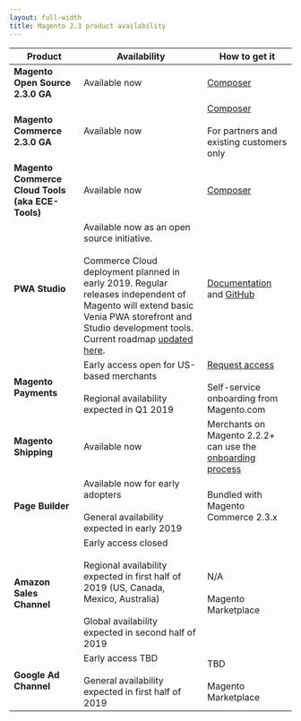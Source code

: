 ```yaml
---
layout: full-width
title: Magento 2.3 product availability
---
```


| Product                                          | Availability                                                                                                                                                                                                                                                                                                  | How to get it                                                                                                                 |
|--------------------------------------------------|---------------------------------------------------------------------------------------------------------------------------------------------------------------------------------------------------------------------------------------------------------------------------------------------------------------|-------------------------------------------------------------------------------------------------------------------------------|
| **Magento Open Source 2.3.0 GA**                 | Available now                                                                                                                                                                                                                                                                                                 | [Composer](https://devdocs.magento.com/guides/v2.3/install-gde/composer.html)                                                 |
| **Magento Commerce 2.3.0 GA**                    | Available now                                                                                                                                                                                                                                                                                                 | [Composer](https://devdocs.magento.com/guides/v2.3/install-gde/composer.html)<br><br>For partners and existing customers only |
| **Magento Commerce Cloud Tools (aka ECE-Tools)** | Available now                                                                                                                                                                                                                                                                                                 | [Composer](https://devdocs.magento.com/guides/v2.1/cloud/project/ece-tools-update.html)                                       |
| **PWA Studio**                                   | Available now as an open source initiative.<br><br>Commerce Cloud deployment planned in early 2019. Regular releases independent of Magento will extend basic Venia PWA storefront and Studio development tools. Current roadmap [updated here](https://github.com/magento-research/pwa-studio/wiki/Roadmap). | [Documentation](https://magento-research.github.io/pwa-studio/) and [GitHub](https://github.com/magento-research/pwa-studio)  |
| **Magento Payments**                             | Early access open for US-based merchants<br><br>Regional availability expected in Q1 2019                                                                                                                                                                                                                     | [Request access](mailto:payments@magento.com)<br><br>Self-service onboarding from Magento.com                                 |
| **Magento Shipping**                             | Available now                                                                                                                                                                                                                                                                                                 | Merchants on Magento 2.2.2+ can use the [onboarding process](https://account.magento.com/shipping/onboarding/start)           |
| **Page Builder**                                 | Available now for early adopters<br><br>General availability expected in early 2019                                                                                                                                                                                                                           | Bundled with Magento Commerce 2.3.x                                                                                           |
| **Amazon Sales Channel**                         | Early access closed<br><br>Regional availability expected in first half of 2019 (US, Canada, Mexico, Australia)<br><br>Global availability expected in second half of 2019                                                                                                                                    | N/A<br><br>Magento Marketplace                                                                                                |
| **Google Ad Channel**                            | Early access TBD<br><br>General availability expected in first half of 2019                                                                                                                                                                                                                                   | TBD<br><br>Magento Marketplace                                                                                                |